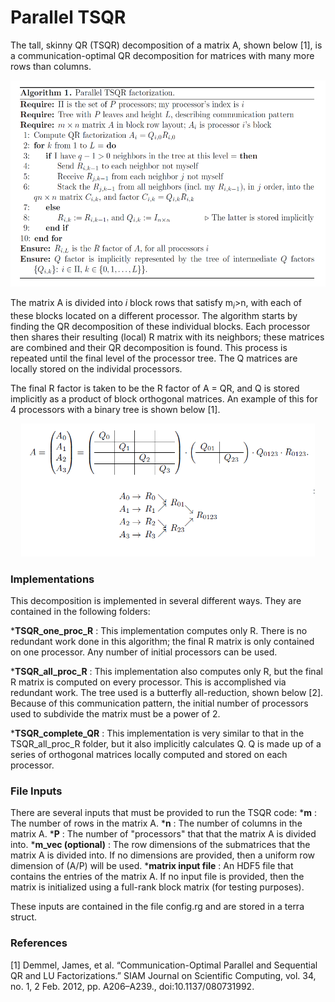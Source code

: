 # Parallel TSQR

The tall, skinny QR (TSQR) decomposition of a matrix A, shown below [1], is a communication-optimal QR decomposition for matrices with many more rows than columns. 

<p align="center">
 <img src="images/algorithm.png" width="545" height = "330">
</p>

The matrix A is divided into _i_ block rows that satisfy m<sub>_i_</sub>>n, with each of these blocks located on a different processor. The algorithm starts by finding the QR decomposition of these individual blocks. Each processor then shares their resulting (local) R matrix with its neighbors; these matrices are combined and their QR decomposition is found. This process is repeated until the final level of the processor tree. The Q matrices are locally stored on the individal processors.

The final R factor is taken to be the R factor of A = QR, and Q is stored implicitly as a product of block orthogonal matrices. An example of this for 4 processors with a binary tree is shown below [1].

<p align="center">
 <img src="images/example.png" width = "470" height = "213">
</p>

### Implementations
This decomposition is implemented in several different ways. They are contained in the following folders:

  ***TSQR_one_proc_R** : This implementation computes only R. There is no redundant work done in this algorithm; the final R matrix is only contained on one processor. Any number of initial processors can be used.
  
  ***TSQR_all_proc_R** : This implementation also computes only R, but the final R matrix is computed on every processor. This is accomplished via redundant work. The tree used is a butterfly all-reduction, shown below [2]. Because of this communication pattern, the initial number of processors used to subdivide the matrix must be a power of 2. 
  
  ***TSQR_complete_QR** : This implementation is very similar to that in the TSQR_all_proc_R folder, but it also implicitly calculates Q. Q is made up of a series of orthogonal matrices locally computed and stored on each processor.

### File Inputs

There are several inputs that must be provided to run the TSQR code:
    ***m** : The number of rows in the matrix A.
    ***n** : The number of columns in the matrix A.
    ***P** : The number of "processors" that that the matrix A is divided into.
    ***m_vec (optional)**  : The row dimensions of the submatrices that the matrix A is divided into. If no dimensions are provided, then a uniform row dimension of (A/P) will be used.
    ***matrix input file** : An HDF5 file that contains the entries of the matrix A. If no input file is provided, then the matrix is initialized using a full-rank block matrix (for testing purposes).

These inputs are contained in the file config.rg and are stored in a terra struct. 

### References

[1] Demmel, James, et al. “Communication-Optimal Parallel and Sequential QR and LU Factorizations.” SIAM Journal on Scientific Computing, vol. 34, no. 1, 2 Feb. 2012, pp. A206–A239., doi:10.1137/080731992.
